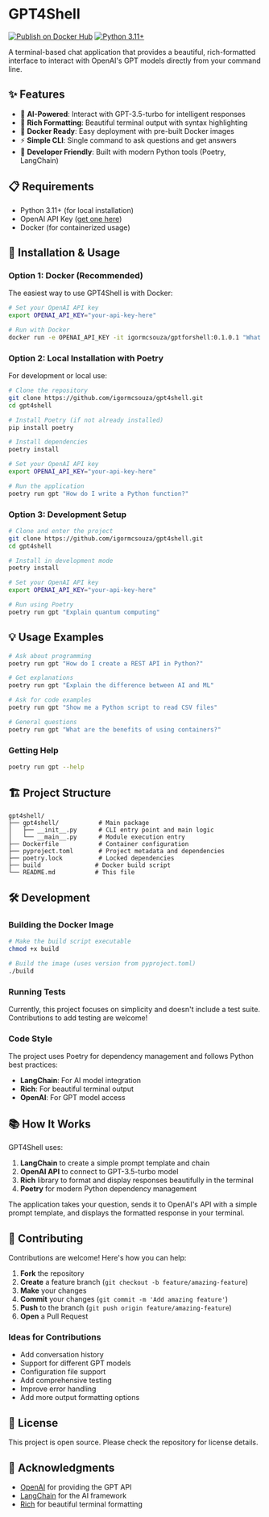 # GPT4Shell

[![Publish on Docker Hub](https://github.com/igormcsouza/gpt4shell/actions/workflows/publish.yml/badge.svg)](https://github.com/igormcsouza/gpt4shell/actions/workflows/publish.yml)
[![Python 3.11+](https://img.shields.io/badge/python-3.11+-blue.svg)](https://www.python.org/downloads/)

A terminal-based chat application that provides a beautiful, rich-formatted interface to interact with OpenAI's GPT models directly from your command line.

## ✨ Features

- 🤖 **AI-Powered**: Interact with GPT-3.5-turbo for intelligent responses
- 🎨 **Rich Formatting**: Beautiful terminal output with syntax highlighting
- 🐳 **Docker Ready**: Easy deployment with pre-built Docker images  
- ⚡ **Simple CLI**: Single command to ask questions and get answers
- 🔧 **Developer Friendly**: Built with modern Python tools (Poetry, LangChain)

## 📋 Requirements

- Python 3.11+ (for local installation)
- OpenAI API Key ([get one here](https://platform.openai.com/api-keys))
- Docker (for containerized usage)

## 🚀 Installation & Usage

### Option 1: Docker (Recommended)

The easiest way to use GPT4Shell is with Docker:

```bash
# Set your OpenAI API key
export OPENAI_API_KEY="your-api-key-here"

# Run with Docker
docker run -e OPENAI_API_KEY -it igormcsouza/gptforshell:0.1.0.1 "What is the meaning of life?"
```

### Option 2: Local Installation with Poetry

For development or local use:

```bash
# Clone the repository
git clone https://github.com/igormcsouza/gpt4shell.git
cd gpt4shell

# Install Poetry (if not already installed)
pip install poetry

# Install dependencies
poetry install

# Set your OpenAI API key
export OPENAI_API_KEY="your-api-key-here"

# Run the application
poetry run gpt "How do I write a Python function?"
```

### Option 3: Development Setup

```bash
# Clone and enter the project
git clone https://github.com/igormcsouza/gpt4shell.git
cd gpt4shell

# Install in development mode
poetry install

# Set your OpenAI API key
export OPENAI_API_KEY="your-api-key-here"

# Run using Poetry
poetry run gpt "Explain quantum computing"
```

## 💡 Usage Examples

```bash
# Ask about programming
poetry run gpt "How do I create a REST API in Python?"

# Get explanations
poetry run gpt "Explain the difference between AI and ML"

# Ask for code examples  
poetry run gpt "Show me a Python script to read CSV files"

# General questions
poetry run gpt "What are the benefits of using containers?"
```

### Getting Help

```bash
poetry run gpt --help
```

## 🏗️ Project Structure

```
gpt4shell/
├── gpt4shell/           # Main package
│   ├── __init__.py      # CLI entry point and main logic
│   └── __main__.py      # Module execution entry
├── Dockerfile           # Container configuration
├── pyproject.toml       # Project metadata and dependencies
├── poetry.lock          # Locked dependencies
├── build               # Docker build script
└── README.md           # This file
```

## 🛠️ Development

### Building the Docker Image

```bash
# Make the build script executable
chmod +x build

# Build the image (uses version from pyproject.toml)
./build
```

### Running Tests

Currently, this project focuses on simplicity and doesn't include a test suite. Contributions to add testing are welcome!

### Code Style

The project uses Poetry for dependency management and follows Python best practices:

- **LangChain**: For AI model integration
- **Rich**: For beautiful terminal output
- **OpenAI**: For GPT model access

## 📚 How It Works

GPT4Shell uses:
1. **LangChain** to create a simple prompt template and chain
2. **OpenAI API** to connect to GPT-3.5-turbo model  
3. **Rich** library to format and display responses beautifully in the terminal
4. **Poetry** for modern Python dependency management

The application takes your question, sends it to OpenAI's API with a simple prompt template, and displays the formatted response in your terminal.

## 🤝 Contributing

Contributions are welcome! Here's how you can help:

1. **Fork** the repository
2. **Create** a feature branch (`git checkout -b feature/amazing-feature`)
3. **Make** your changes
4. **Commit** your changes (`git commit -m 'Add amazing feature'`)
5. **Push** to the branch (`git push origin feature/amazing-feature`)
6. **Open** a Pull Request

### Ideas for Contributions

- Add conversation history
- Support for different GPT models
- Configuration file support
- Add comprehensive testing
- Improve error handling
- Add more output formatting options

## 📝 License

This project is open source. Please check the repository for license details.

## 🙏 Acknowledgments

- [OpenAI](https://openai.com/) for providing the GPT API
- [LangChain](https://langchain.com/) for the AI framework
- [Rich](https://rich.readthedocs.io/) for beautiful terminal formatting